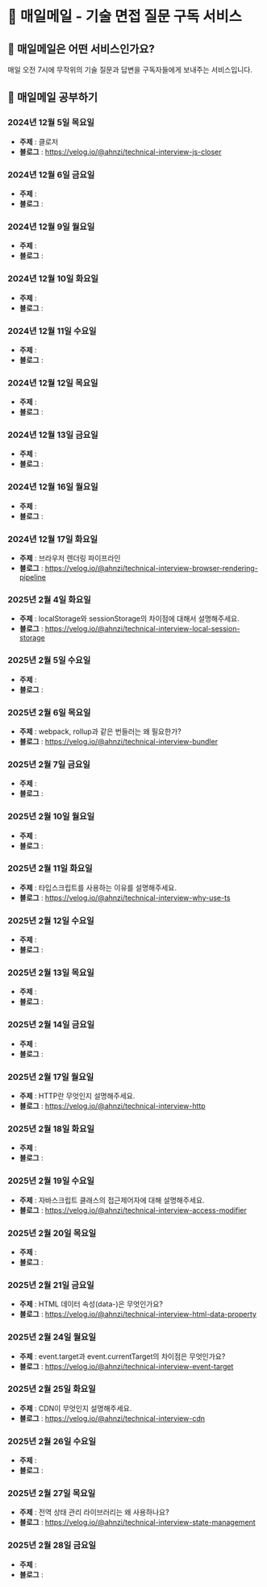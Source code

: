 # 📧 매일메일 - 기술 면접 질문 구독 서비스

## 🤔 매일메일은 어떤 서비스인가요?

매일 오전 7시에 무작위의 기술 질문과 답변을 구독자들에게 보내주는 서비스입니다.

## 📝 매일메일 공부하기

### 2024년 12월 5일 목요일

- **주제** : 클로저
- **블로그** : <https://velog.io/@ahnzi/technical-interview-js-closer>

### 2024년 12월 6일 금요일

- **주제** :
- **블로그** :

### 2024년 12월 9일 월요일

- **주제** :
- **블로그** :

### 2024년 12월 10일 화요일

- **주제** :
- **블로그** :

### 2024년 12월 11일 수요일

- **주제** :
- **블로그** :

### 2024년 12월 12일 목요일

- **주제** :
- **블로그** :

### 2024년 12월 13일 금요일

- **주제** :
- **블로그** :

### 2024년 12월 16일 월요일

- **주제** :
- **블로그** :

### 2024년 12월 17일 화요일

- **주제** : 브라우저 렌더링 파이프라인
- **블로그** : <https://velog.io/@ahnzi/technical-interview-browser-rendering-pipeline>

### 2025년 2월 4일 화요일

- **주제** : localStorage와 sessionStorage의 차이점에 대해서 설명해주세요.
- **블로그** : <https://velog.io/@ahnzi/technical-interview-local-session-storage>

### 2025년 2월 5일 수요일

- **주제** :
- **블로그** :

### 2025년 2월 6일 목요일

- **주제** : webpack, rollup과 같은 번들러는 왜 필요한가?
- **블로그** : <https://velog.io/@ahnzi/technical-interview-bundler>

### 2025년 2월 7일 금요일

- **주제** :
- **블로그** :

### 2025년 2월 10일 월요일

- **주제** :
- **블로그** :

### 2025년 2월 11일 화요일

- **주제** : 타입스크립트를 사용하는 이유를 설명해주세요.
- **블로그** : <https://velog.io/@ahnzi/technical-interview-why-use-ts>

### 2025년 2월 12일 수요일

- **주제** :
- **블로그** :

### 2025년 2월 13일 목요일

- **주제** :
- **블로그** :

### 2025년 2월 14일 금요일

- **주제** :
- **블로그** :

### 2025년 2월 17일 월요일

- **주제** : HTTP란 무엇인지 설명해주세요.
- **블로그** : <https://velog.io/@ahnzi/technical-interview-http>

### 2025년 2월 18일 화요일

- **주제** :
- **블로그** :

### 2025년 2월 19일 수요일

- **주제** : 자바스크립트 클래스의 접근제어자에 대해 설명해주세요.
- **블로그** : <https://velog.io/@ahnzi/technical-interview-access-modifier>

### 2025년 2월 20일 목요일

- **주제** :
- **블로그** :

### 2025년 2월 21일 금요일

- **주제** : HTML 데이터 속성(data-)은 무엇인가요?
- **블로그** : <https://velog.io/@ahnzi/technical-interview-html-data-property>

### 2025년 2월 24일 월요일

- **주제** : event.target과 event.currentTarget의 차이점은 무엇인가요?
- **블로그** : <https://velog.io/@ahnzi/technical-interview-event-target>

### 2025년 2월 25일 화요일

- **주제** : CDN이 무엇인지 설명해주세요.
- **블로그** : <https://velog.io/@ahnzi/technical-interview-cdn>

### 2025년 2월 26일 수요일

- **주제** :
- **블로그** :

### 2025년 2월 27일 목요일

- **주제** : 전역 상태 관리 라이브러리는 왜 사용하나요?
- **블로그** : <https://velog.io/@ahnzi/technical-interview-state-management>

### 2025년 2월 28일 금요일

- **주제** :
- **블로그** :
